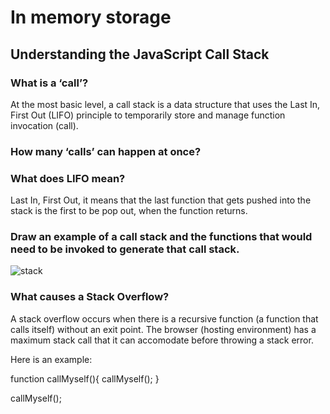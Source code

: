 # In memory storage

## Understanding the JavaScript Call Stack

### What is a ‘call’?

At the most basic level, a call stack is a data structure that uses the Last In, First Out (LIFO) principle to temporarily store and manage function invocation (call).


### How many ‘calls’ can happen at once?

### What does LIFO mean?

 Last In, First Out, it means that the last function that gets pushed into the stack is the first to be pop out, when the function returns. 

### Draw an example of a call stack and the functions that would need to be invoked to generate that call stack.

![stack](https://cdn-media-1.freecodecamp.org/images/QgR2uIk7tW0YNz0Xm8g0jAPeRFI0e4sCejsv)

### What causes a Stack Overflow?

A stack overflow occurs when there is a recursive function (a function that calls itself) without an exit point. The browser (hosting environment) has a maximum stack call that it can accomodate before throwing a stack error.

Here is an example:

function callMyself(){
  callMyself();
}

callMyself();